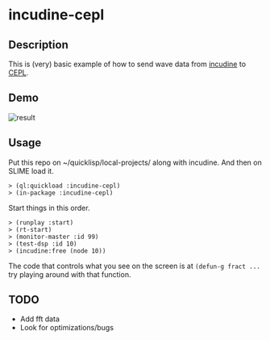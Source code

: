 # incudine-cepl

## Description

This is (very) basic example of how to send wave data from [incudine](http://incudine.sourceforge.net/) to [CEPL](https://github.com/cbaggers/cepl).

## Demo

![result](https://i.imgur.com/n0sTfaW.gif "example")

## Usage

Put this repo on ~/quicklisp/local-projects/ along with incudine. And then on SLIME load it.

```
> (ql:quickload :incudine-cepl)
> (in-package :incudine-cepl)
```

Start things in this order.
```
> (runplay :start)
> (rt-start)
> (monitor-master :id 99)
> (test-dsp :id 10)
> (incudine:free (node 10))
```

The code that controls what you see on the screen is at `(defun-g fract ...` try playing around with that function.

## TODO
- Add fft data
- Look for optimizations/bugs
